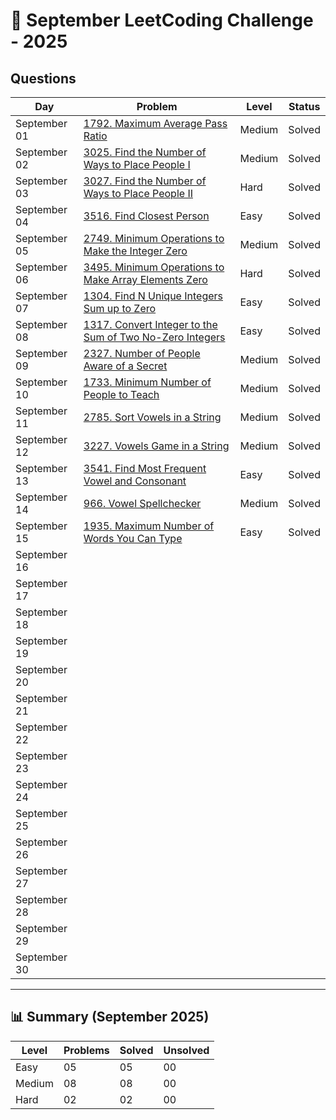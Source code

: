 # 📅 September LeetCoding Challenge - 2025

## Questions

| Day | Problem | Level | Status |
| --- | ------- | ----- | ------ |
| September 01 | [1792. Maximum Average Pass Ratio](https://leetcode.com/problems/maximum-average-pass-ratio/) | Medium | Solved |
| September 02 | [3025. Find the Number of Ways to Place People I](https://leetcode.com/problems/find-the-number-of-ways-to-place-people-i/) | Medium | Solved |
| September 03 | [3027. Find the Number of Ways to Place People II](https://leetcode.com/problems/find-the-number-of-ways-to-place-people-ii/) | Hard | Solved |
| September 04 | [3516. Find Closest Person](https://leetcode.com/problems/find-closest-person/) | Easy | Solved |
| September 05 | [2749. Minimum Operations to Make the Integer Zero](https://leetcode.com/problems/minimum-operations-to-make-the-integer-zero/) | Medium | Solved |
| September 06 | [3495. Minimum Operations to Make Array Elements Zero](https://leetcode.com/problems/minimum-operations-to-make-array-elements-zero/) | Hard | Solved |
| September 07 | [1304. Find N Unique Integers Sum up to Zero](https://leetcode.com/problems/find-n-unique-integers-sum-up-to-zero/) | Easy | Solved |
| September 08 | [1317. Convert Integer to the Sum of Two No-Zero Integers](https://leetcode.com/problems/convert-integer-to-the-sum-of-two-no-zero-integers/) |Easy | Solved |
| September 09 | [2327. Number of People Aware of a Secret](https://leetcode.com/problems/number-of-people-aware-of-a-secret/) | Medium | Solved |
| September 10 | [1733. Minimum Number of People to Teach](https://leetcode.com/problems/minimum-number-of-people-to-teach/) | Medium | Solved |
| September 11 | [2785. Sort Vowels in a String](https://leetcode.com/problems/sort-vowels-in-a-string/) | Medium | Solved |
| September 12 | [3227. Vowels Game in a String](https://leetcode.com/problems/vowels-game-in-a-string/) | Medium | Solved |
| September 13 | [3541. Find Most Frequent Vowel and Consonant](https://leetcode.com/problems/find-most-frequent-vowel-and-consonant/) | Easy | Solved |
| September 14 | [966. Vowel Spellchecker](https://leetcode.com/problems/vowel-spellchecker/) | Medium | Solved |
| September 15 | [1935. Maximum Number of Words You Can Type](https://leetcode.com/problems/maximum-number-of-words-you-can-type/) | Easy | Solved |
| September 16 | []() |  |  |
| September 17 | []() |  |  |
| September 18 | []() |  |  |
| September 19 | []() |  |  |
| September 20 | []() |  |  |
| September 21 | []() |  |  |
| September 22 | []() |  |  |
| September 23 | []() |  |  |
| September 24 | []() |  |  |
| September 25 | []() |  |  |
| September 26 | []() |  |  |
| September 27 | []() |  |  |
| September 28 | []() |  |  |
| September 29 | []() |  |  |
| September 30 | []() |  |  |

---

## 📊 Summary (September 2025)

| Level  | Problems | Solved | Unsolved |
| ------ | -------- | ------ | -------- |
| Easy   | 05 | 05 | 00 |
| Medium | 08 | 08 | 00 |
| Hard   | 02 | 02 | 00 |

